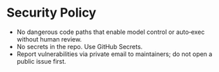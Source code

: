 # Security Policy
- No dangerous code paths that enable model control or auto‑exec without human review.
- No secrets in the repo. Use GitHub Secrets.
- Report vulnerabilities via private email to maintainers; do not open a public issue first.

